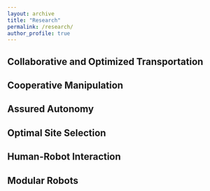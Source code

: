 ```yaml
---
layout: archive
title: "Research"
permalink: /research/
author_profile: true
---
```


## Collaborative and Optimized Transportation

## Cooperative Manipulation

## Assured Autonomy

## Optimal Site Selection

## Human-Robot Interaction

## Modular Robots

